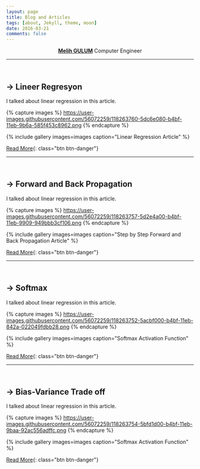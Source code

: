 ```yaml
---
layout: page
title: Blog and Articles
tags: [about, Jekyll, theme, moon]
date: 2016-03-21
comments: false
---
```

    
<center><a href="http://melihstp.github.io/"><b>Melih GULUM</b></a> Computer Engineer </center>

<hr>
<br>

## &#8594; Lineer Regresyon

I talked about linear regression in this article.

{% capture images %}
    https://user-images.githubusercontent.com/56072259/118263760-5dc6e080-b4bf-11eb-9b6a-585f453c8962.png
{% endcapture %}

{% include gallery images=images caption="Linear Regression Article" %}

[Read More](https://medium.com/deeper-deep-learning-tr/matematiksel-temelleri-ile-lineer-regresyon-d034b5d9df6c){: class="btn btn-danger"}

<hr>
<br>

<i class="icon ion-ios-list-box-outline"></i>
## &#8594; Forward and Back Propagation

I talked about linear regression in this article.

{% capture images %}
    https://user-images.githubusercontent.com/56072259/118263757-5d2e4a00-b4bf-11eb-9909-949bbb3cf106.png
{% endcapture %}

{% include gallery images=images caption="Step by Step Forward and Back Propagation Article" %}

[Read More](https://medium.com/deeper-deep-learning-tr/adım-adım-forward-and-back-propagation-cf4cd18276ee){: class="btn btn-danger"}

<hr>
<br>

<i class="icon ion-ios-list-box-outline"></i> 
## &#8594; Softmax 

I talked about linear regression in this article.

{% capture images %}
    https://user-images.githubusercontent.com/56072259/118263752-5acbf000-b4bf-11eb-842a-022049fdbb28.png
{% endcapture %}

{% include gallery images=images caption="Softmax Activation Function" %}

[Read More](https://medium.com/deeper-deep-learning-tr/softmax-bir-aktivasyon-fonksiyonu-da8382d8a281){: class="btn btn-danger"}

<hr>
<br>

<i class="icon ion-ios-list-box-outline"></i>
## &#8594; Bias-Variance Trade off

I talked about linear regression in this article.

{% capture images %}
    https://user-images.githubusercontent.com/56072259/118263754-5bfd1d00-b4bf-11eb-9baa-92ac556adffc.png
{% endcapture %}

{% include gallery images=images caption="Softmax Activation Function" %}

[Read More](https://medium.com/deeper-deep-learning-tr/bias-ve-varyansa-derinlemesine-bakış-5b87312c8d68){: class="btn btn-danger"}

